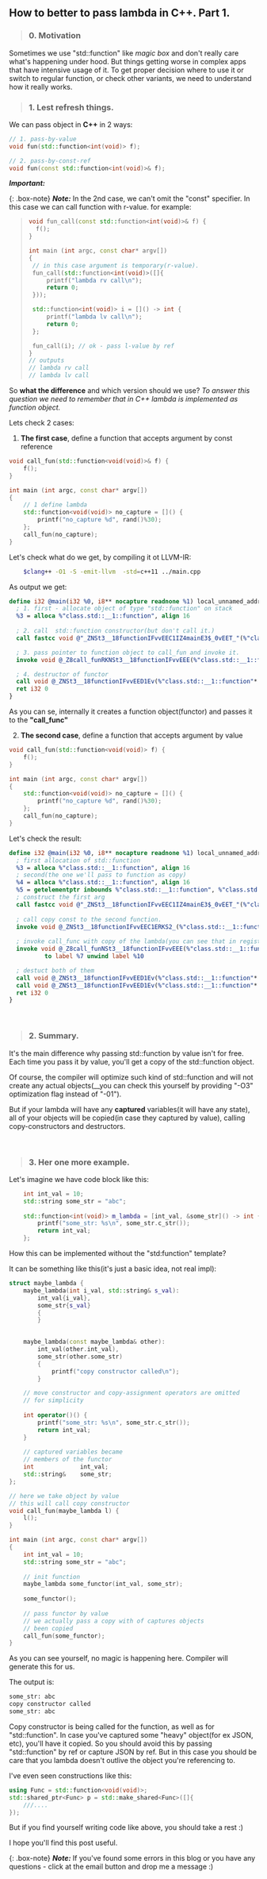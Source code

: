 ## How to better to pass lambda in C++. Part 1.

> 
> ### 0. Motivation
>
  
Sometimes we use "std::function" like _magic box_ and don't really care what's happening under hood.
But things getting worse in complex apps that have intensive usage of it. To get proper decision where to use it or switch to 
regular function, or check other variants, we need to understand how it really works.

> 
> ### 1. Lest refresh things.
> 

We can pass object in **C++** in 2 ways:

```c++
// 1. pass-by-value
void fun(std::function<int(void)> f);

// 2. pass-by-const-ref
void fun(const std::function<int(void)>& f);

```
***Important:***

{: .box-note}
**_Note:_** In the 2nd case, we can't omit the "const" specifier. In this case we can call function with r-value. for example:

> ```c++
>void fun_call(const std::function<int(void)>& f) {
>   f();
>}
>
>int main (int argc, const char* argv[])
>{
>  // in this case argument is temporary(r-value).
>  fun_call(std::function<int(void)>([]{
>      printf("lambda rv call\n");
>      return 0;
>  }));
>
>  std::function<int(void)> i = []() -> int {
>      printf("lambda lv call\n");
>      return 0;
>  };
>
>  fun_call(i); // ok - pass l-value by ref
>}
> // outputs
> // lambda rv call
> // lambda lv call
> ```

So **what the difference** and which version should we use?
_To answer this question we need to remember that in C++ lambda is implemented as function object._

Lets check 2 cases:

1. **The first case**, define a function that accepts argument by const reference

```c++
void call_fun(std::function<void(void)>& f) {
    f();
}

int main (int argc, const char* argv[])
{
    // 1 define lambda
    std::function<void(void)> no_capture = []() {
        printf("no_capture %d", rand()%30);
    };
    call_fun(no_capture);        
}
```  
    
Let's check what do we get, by compiling it ot LLVM-IR:  

```bash
    $clang++ -O1 -S -emit-llvm  -std=c++11 ../main.cpp
``` 
  
As output we get:   
    
```llvm
define i32 @main(i32 %0, i8** nocapture readnone %1) local_unnamed_addr #1 personality i8* bitcast (i32 (...)* @__gxx_personality_v0 to i8*) {
  ; 1. first - allocate object of type "std::function" on stack
  %3 = alloca %"class.std::__1::function", align 16  
 
  ; 2. call  std::function constructor(but don't call it.)
  call fastcc void @"_ZNSt3__18functionIFvvEEC1IZ4mainE3$_0vEET_"(%"class.std::__1::function"* nonnull %3)

  ; 3. pass pointer to function object to call_fun and invoke it.
  invoke void @_Z8call_funRKNSt3__18functionIFvvEEE(%"class.std::__1::function"* nonnull align 16 dereferenceable(48) %3)

  ; 4. destructor of functor
  call void @_ZNSt3__18functionIFvvEED1Ev(%"class.std::__1::function"* nonnull %3) #24
  ret i32 0
}
```  
  
  As you can se, internally it creates a function object(functor) and passes it to the **"call_func"**

 
2. **The second case**, define a function that accepts argument by value

```c++
void call_fun(std::function<void(void)> f) {
    f();
}

int main (int argc, const char* argv[])
{
    std::function<void(void)> no_capture = []() {
        printf("no_capture %d", rand()%30);
    };
    call_fun(no_capture);        
}
```

Let's check the result:

``` llvm
define i32 @main(i32 %0, i8** nocapture readnone %1) local_unnamed_addr #1 personality i8* bitcast (i32 (...)* @__gxx_personality_v0 to i8*) {
  ; first allocation of std::function
  %3 = alloca %"class.std::__1::function", align 16
  ; second(the one we'll pass to function as copy)
  %4 = alloca %"class.std::__1::function", align 16
  %5 = getelementptr inbounds %"class.std::__1::function", %"class.std::__1::function"* %3, i64 0, i32 0, i32 0, i32 0, i64 0  
  ; construct the first arg
  call fastcc void @"_ZNSt3__18functionIFvvEEC1IZ4mainE3$_0vEET_"(%"class.std::__1::function"* nonnull %3)  
  
  ; call copy const to the second function.
  invoke void @_ZNSt3__18functionIFvvEEC1ERKS2_(%"class.std::__1::function"* nonnull %4, %"class.std::__1::function"* nonnull align 16 dereferenceable(48) %3)        
  
  ; invoke call_func with copy of the lambda(you can see that in register %4 we store the copy of lambda).
  invoke void @_Z8call_funNSt3__18functionIFvvEEE(%"class.std::__1::function"* nonnull %4)
          to label %7 unwind label %10

  ; destuct both of them
  call void @_ZNSt3__18functionIFvvEED1Ev(%"class.std::__1::function"* nonnull %4) #25
  call void @_ZNSt3__18functionIFvvEED1Ev(%"class.std::__1::function"* nonnull %3) #25
  ret i32 0
}
```  
&nbsp;
> 
> ### 2. Summary.
>

It's the main difference why passing std::function by value isn't for free. Each time you pass it by value, you'll get a copy of 
the std::function object.  
  
Of course, the compiler will optimize such kind of std::function and will not create any actual objects(__you can check this yourself by providing
"-O3" optimization flag instead of "-01").

But if your lambda will have any **captured** variables(it will have any state), all of your objects will be 
copied(in case they captured by value), calling copy-constructors and destructors.

&nbsp;
> 
> ### 3. Her one more example.
> 

Let's imagine we have code block like this:

```c++
    int int_val = 10;
    std::string some_str = "abc";
    
    std::function<int(void)> m_lambda = [int_val, &some_str]() -> int {
        printf("some_str: %s\n", some_str.c_str());
        return int_val;
    };
```

How this can be implemented without the "std:function" template?
  
It can be something like this(it's just a basic idea, not real impl):

```c++
struct maybe_lambda {
    maybe_lambda(int i_val, std::string& s_val):
        int_val{i_val},
        some_str{s_val}
        {
        }
        

    maybe_lambda(const maybe_lambda& other):
        int_val(other.int_val),
        some_str(other.some_str)
        {
            printf("copy constructor called\n");
        }

    // move constructor and copy-assignment operators are omitted
    // for simplicity
    
    int operator()() {
        printf("some_str: %s\n", some_str.c_str());
        return int_val;
    }
    
    // captured variables became
    // members of the functor
    int             int_val;
    std::string&    some_str;
};

// here we take object by value
// this will call copy constructor
void call_fun(maybe_lambda l) {
    l();
}

int main (int argc, const char* argv[])
{
    int int_val = 10;
    std::string some_str = "abc";
    
    // init function
    maybe_lambda some_functor(int_val, some_str);
    
    some_functor();
    
    // pass functor by value
    // we actually pass a copy with of captures objects
    // been copied
    call_fun(some_functor);
}
```

As you can see yourself, no magic is happening here. Compiler will generate this for us.  
  
The output is:

```bash
some_str: abc
copy constructor called
some_str: abc
```

Copy constructor is being called for the function, as well as for "std::function". In case you've captured some "heavy" object(for ex
 JSON, etc), you'll have it copied. So you should avoid this by passing "std::function" by ref or capture JSON by ref.
 But in this case you should be care that you lambda doesn't outlive the object you're referencing to.
 
I've even seen constructions like this:

```c++
using Func = std::function<void(void)>;
std::shared_ptr<Func> p = std::make_shared<Func>([]{
    ///....
});
```

But if you find yourself writing code like above, you should take a rest :)

I hope you'll find this post useful.

{: .box-note}
**_Note:_** If you've found some errors in this blog or you have any questions - click at the email button and drop me a message :)
